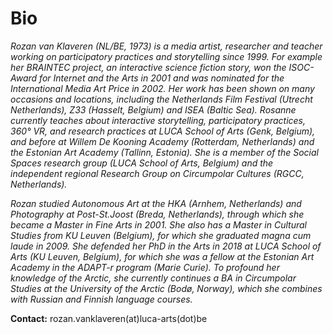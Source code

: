 # Bio

*Rozan van Klaveren (NL/BE, 1973) is a media artist, researcher and teacher working on participatory practices and storytelling since 1999. For example her BRAINTEC project, an interactive science fiction story, won the ISOC-Award for Internet and the Arts in 2001 and was nominated for the International Media Art Price in 2002. Her work has been shown on many occasions and locations, including the Netherlands Film Festival (Utrecht Netherlands), Z33 (Hasselt, Belgium) and ISEA (Baltic Sea). Rosanne currently teaches about interactive storytelling, participatory practices, 360° VR, and research practices at LUCA School of Arts (Genk, Belgium), and before at Willem De Kooning Academy (Rotterdam, Netherlands) and the Estonian Art Academy (Tallinn, Estonia). She is a member of the Social Spaces research group (LUCA School of Arts, Belgium) and the independent regional Research Group on Circumpolar Cultures (RGCC, Netherlands).*

*Rozan studied Autonomous Art at the HKA (Arnhem, Netherlands) and Photography at Post-St.Joost (Breda, Netherlands), through which she became a Master in Fine Arts in 2001. She also has a Master in Cultural Studies from KU Leuven (Belgium), for which she graduated magna cum laude in 2009. She defended her PhD in the Arts in 2018 at LUCA School of Arts (KU Leuven, Belgium), for which she was a fellow at the Estonian Art Academy in the ADAPT-r program (Marie Curie). To profound her knowledge of the Arctic, she currently continues a BA in Circumpolar Studies at the University of the Arctic (Bodø, Norway), which she combines with Russian and Finnish language courses.*



**Contact:**
rozan.vanklaveren(at)luca-arts(dot)be

<br>
<br>
<br>
